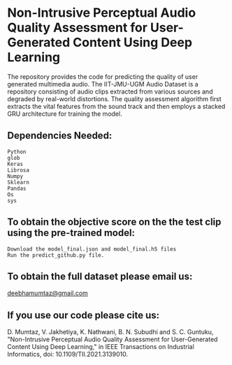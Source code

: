 # Non-Intrusive Perceptual Audio Quality Assessment for User-Generated Content Using Deep Learning
The repository provides the code for predicting the quality of user generated multimedia audio.
The IIT-JMU-UGM Audio Dataset is a repository consisting of audio clips extracted from various sources and degraded by real-world distortions.
The quality assessment algorithm first extracts the vital features from the sound track and then employs a stacked GRU architecture for training the model.

## Dependencies Needed:

    Python
    glob
    Keras
    Librosa
    Numpy
    Sklearn
    Pandas
    Os
    sys
    
  ## To obtain the objective score on the the test clip using the pre-trained model:
    Download the model_final.json and model_final.h5 files
    Run the predict_github.py file.
  
  ## To obtain the full dataset please email us:
  deebhamumtaz@gmail.com
  
  ## If you use our code please cite us:
  D. Mumtaz, V. Jakhetiya, K. Nathwani, B. N. Subudhi and S. C. Guntuku, "Non-Intrusive Perceptual Audio Quality Assessment for User-Generated Content Using Deep Learning," in IEEE Transactions on Industrial Informatics, doi: 10.1109/TII.2021.3139010.




